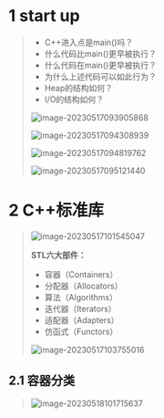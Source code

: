 # 1 start up

> * C++进入点是main()吗？
> * 什么代码比main()更早被执行？
> * 什么代码在main()更早被执行？
> * 为什么上述代码可以如此行为？
> * Heap的结构如何？
> * I/O的结构如何？
>
> ![image-20230517093905868](https://pic1.xuehuaimg.com/proxy/https://cdn.jsdelivr.net/gh/moshang1314/myBlog@main/image/image-20230517093905868.png)
>
> ![image-20230517094308939](https://pic1.xuehuaimg.com/proxy/https://cdn.jsdelivr.net/gh/moshang1314/myBlog@main/image/image-20230517094308939.png)
>
> ![image-20230517094819762](https://pic1.xuehuaimg.com/proxy/https://cdn.jsdelivr.net/gh/moshang1314/myBlog@main/image/image-20230517094819762.png)
>
> ![image-20230517095121440](https://pic1.xuehuaimg.com/proxy/https://cdn.jsdelivr.net/gh/moshang1314/myBlog@main/image/image-20230517095121440.png)

# 2 C++标准库

> ![image-20230517101545047](https://pic1.xuehuaimg.com/proxy/https://cdn.jsdelivr.net/gh/moshang1314/myBlog@main/image/image-20230517101545047.png)
>
> **STL六大部件：**
>
> * 容器（Containers）
> * 分配器（Allocators）
> * 算法（Algorithms）
> * 迭代器（Iterators）
> * 适配器（Adapters）
> * 仿函式（Functors）
>
> ![image-20230517103755016](https://pic1.xuehuaimg.com/proxy/https://cdn.jsdelivr.net/gh/moshang1314/myBlog@main/image/image-20230517103755016.png)

## 2.1 容器分类

> ![image-20230518101715637](https://pic1.xuehuaimg.com/proxy/https://cdn.jsdelivr.net/gh/moshang1314/myBlog@main/image/image-20230518101715637.png)